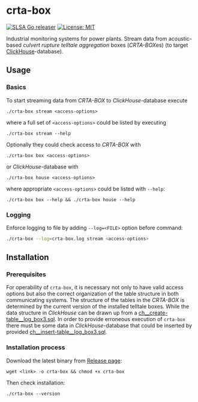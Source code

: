 # crta-box

[![SLSA Go releaser](https://github.com/omega1x/crta-box/actions/workflows/go-ossf-slsa3-publish.yml/badge.svg)](https://github.com/omega1x/crta-box/actions/workflows/go-ossf-slsa3-publish.yml)
[![License: MIT](https://img.shields.io/badge/License-MIT-yellow.svg)](https://opensource.org/licenses/MIT)

Industrial monitoring systems for power plants. Stream data from acoustic-based *culvert rupture telltale aggregation* boxes (*CRTA-BOX*es) (to target [ClickHouse](https://clickhouse.com/)-database).

## Usage

### Basics

To start streaming data from *CRTA-BOX* to *ClickHouse*-database execute

```shell
./crta-box stream <access-options>
```

where a full set of `<access-options>` could be listed by executing

```shell
./crta-box stream --help
```

Optionally they could check access to *CRTA-BOX* with

```shell
./crta-box box <access-options>
```

or *ClickHouse*-database with

```shell
./crta-box house <access-options>
```

where appropriate `<access-options>` could be listed with `--help`:

```shell
./crta-box box --help && ./crta-box house --help
```

### Logging

Enforce logging to file by adding `--log=<FILE>` option before command:

```bash
./crta-box --log=crta-box.log stream <access-options>
```

## Installation

### Prerequisites

For operability of `crta-box`, it is necessary not only to have valid access options but also the correct organization of the table structure in both communicating systems. The structure of the tables in the *CRTA-BOX* is determined by the current version of the installed telltale boxes. While the data structure in *ClickHouse* can be drawn up from a [ch__create-table__log_box3.sql](share/ch__create-table__log_box3.sql). In order to provide erroneous execution of `crta-box` there must be some data in *ClickHouse*-database that could be inserted by provided [ch__insert-table__log_box3.sql](share/ch__insert-table__log_box3.sql).

### Installation process

Download the latest binary from [Release page](https://github.com/omega1x/crta-box/releases/new):

```shell
wget <link> -o crta-box && chmod +x crta-box
```

Then check installation:

```shell
./crta-box --version
```
